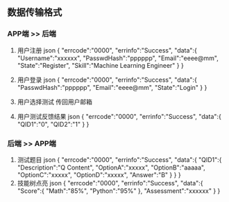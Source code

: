 ## 数据传输格式
### APP端 >> 后端
1. 用户注册
json
{
"errcode":"0000",
"errinfo":"Success",
"data":{
        "Username":"xxxxxx",
        "PasswdHash":"pppppp",
        "Email":"eeee@mm",
        "State":"Register",
        "Skill":"Machine Learning Engineer"
       }
}

2. 用户登录
json
{
"errcode":"0000",
"errinfo":"Success",
"data":{
        "PasswdHash":"pppppp",
        "Email":"eeee@mm",
        "State":"Login"
       }
}
3. 用户选择测试
传回用户邮箱



4. 用户测试反馈结果
json
{
"errcode":"0000",
"errinfo":"Success",
"data":{
        "QID1":"0",
        "QID2":"1"
       }
}




### 后端 >> APP端
1. 测试题目
json
{
"errcode":"0000",
"errinfo":"Success",
"data":{
        "QID1":{
                "Description":"Q Content",
                "OptionA":"xxxxx",
                "OptionB":"aaaaa",
                "OptionC":"xxxxx",
                "OptionD":"xxxxx",
                "Answer":"B"
               }
       }
}
2. 技能树点亮
json
{
"errcode":"0000",
"errinfo":"Success",
"data":{
        "Score":{
                 "Math":"85%",
                 "Python":"95%"
                },
        "Assessment":"xxxxxx"
       }
}
